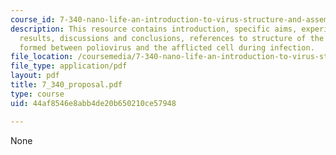 ```yaml
---
course_id: 7-340-nano-life-an-introduction-to-virus-structure-and-assembly-fall-2005
description: This resource contains introduction, specific aims, experiments and expected
  results, discussions and conclusions, references to structure of the RNA channel
  formed between poliovirus and the afflicted cell during infection.
file_location: /coursemedia/7-340-nano-life-an-introduction-to-virus-structure-and-assembly-fall-2005/44af8546e8abb4de20b650210ce57948_7_340_proposal.pdf
file_type: application/pdf
layout: pdf
title: 7_340_proposal.pdf
type: course
uid: 44af8546e8abb4de20b650210ce57948

---
```

None